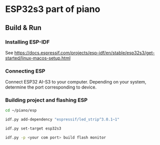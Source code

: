 # ESP32s3 part of piano
## Build & Run

### Installing ESP-IDF
See https://docs.espressif.com/projects/esp-idf/en/stable/esp32s3/get-started/linux-macos-setup.html

### Connecting ESP
Connect ESP32 AI-S3 to your computer.
Depending on your system, determine the port corresponding to device.

### Building project and flashing ESP
```bash
cd ~/piano/esp
```

```bash
idf.py add-dependency "espressif/led_strip^3.0.1~1"
```

```bash
idf.py set-target esp32s3
```

```bash
idf.py -p <your com port> build flash monitor
```
